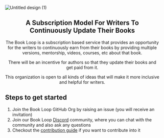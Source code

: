 ![Untitled design (1)](https://user-images.githubusercontent.com/64713734/223121325-fc833337-8df5-462b-b839-dcf8e60eb90d.png)

<div align="center">
  <h2> A Subscription Model For Writers To Continuously Update Their Books</h2>
  <p> The Book Loop is a subscription based service that provides an opportunity for the writers to continuously earn from their books by providing multiple versions, mentorship, videos, courses, etc about that book.</p>
  <p> There will be an incentive for authors so that they update their books and get paid from it. </p>
  <p>This organization is open to all kinds of ideas that will make it more inclusive and helpful for writers.</p>
</div>

<h2>Steps to get started</h2>

<ol>
    <li>Join the Book Loop GitHub Org by raising an issue (you will receive an invitation)</li>
    <li> Join our Book Loop <a href="https://discord.gg/f9TX9ymP">Discord</a> community, where you can chat with the community and also ask any questions</li>
    <li> Checkout the <a href="https://github.com/Book-Loop/.github/blob/main/CONTRIBUTING.md">contribution guide</a> if you want to contribute into it</li>
</ol>
